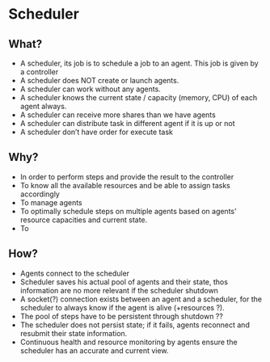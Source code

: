 # Scheduler

## What?

- A scheduler, its job is to schedule a job to an agent. This job is given by a controller
- A scheduler does NOT create or launch agents.
- A scheduler can work without any agents.
- A scheduler knows the current state / capacity (memory, CPU) of each agent always.
- A scheduler can receive more shares than we have agents
- A scheduler can distribute task in different agent if it is up or not
- A scheduler don’t have order for execute task

## Why?

- In order to perform steps and provide the result to the controller
- To know all the available resources and be able to assign tasks accordingly
- To manage agents
- To optimally schedule steps on multiple agents based on agents’ resource capacities and current state.
- To

## How?

- Agents connect to the scheduler
- Scheduler saves his actual pool of agents and their state, thos information are no more relevant if the scheduler shutdown
- A socket(?) connection exists between an agent and a scheduler, for the scheduler to always know if the agent is alive (+resources ?).
- The pool of steps have to be persistent through shutdown ??
- The scheduler does not persist state; if it fails, agents reconnect and resubmit their state information.
- Continuous health and resource monitoring by agents ensure the scheduler has an accurate and current view.